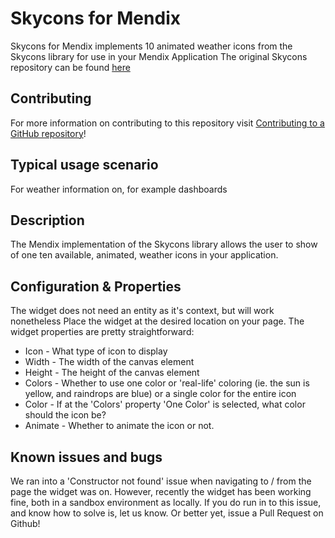 # Skycons for Mendix

Skycons for Mendix implements 10 animated weather icons from the Skycons library for use in your Mendix Application
The original Skycons repository can be found [here](https://github.com/darkskyapp/skycons)

## Contributing

For more information on contributing to this repository visit [Contributing to a GitHub repository](https://world.mendix.com/display/howto50/Contributing+to+a+GitHub+repository)!

## Typical usage scenario

For weather information on, for example dashboards

## Description

The Mendix implementation of the Skycons library allows the user to show of one ten available, animated, weather icons in your application.

## Configuration & Properties

The widget does not need an entity as it's context, but will work nonetheless
Place the widget at the desired location on your page. The widget properties are pretty straightforward:

* Icon - What type of icon to display
* Width - The width of the canvas element
* Height - The height of the canvas element
* Colors - Whether to use one color or 'real-life' coloring (ie. the sun is yellow, and raindrops are blue) or a single color for the entire icon
* Color - If at the 'Colors' property 'One Color' is selected, what color should the icon be?
* Animate - Whether to animate the icon or not.


## Known issues and bugs

We ran into a 'Constructor not found' issue when navigating to / from the page the widget was on. However, recently the widget has been working fine, both in a sandbox environment as locally. If you do run in to this issue, and know how to solve is, let us know. Or better yet, issue a Pull Request on Github!
